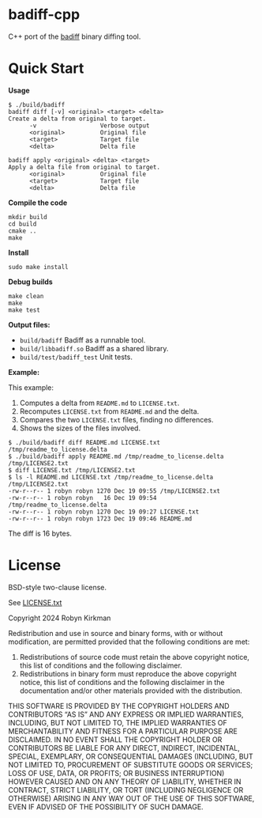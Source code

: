 # badiff-cpp

C++ port of the [badiff](https://github.com/org-badiff/badiff) binary diffing
tool.

# Quick Start

**Usage**

```
$ ./build/badiff
badiff diff [-v] <original> <target> <delta>
Create a delta from original to target.
      -v                  Verbose output
      <original>          Original file
      <target>            Target file
      <delta>             Delta file

badiff apply <original> <delta> <target>
Apply a delta file from original to target.
      <original>          Original file
      <target>            Target file
      <delta>             Delta file
```

**Compile the code**

```
mkdir build
cd build
cmake ..
make
```

**Install**

```
sudo make install
```

**Debug builds**

```
make clean
make
make test
```

**Output files:**

-   `build/badiff` Badiff as a runnable tool.
-   `build/libbadiff.so` Badiff as a shared library.
-   `build/test/badiff_test` Unit tests.

**Example:**

This example:
1.  Computes a delta from `README.md` to `LICENSE.txt`.
2.  Recomputes `LICENSE.txt` from `README.md` and the delta.
3.  Compares the two `LICENSE.txt` files, finding no differences.
4.  Shows the sizes of the files involved.

```
$ ./build/badiff diff README.md LICENSE.txt /tmp/readme_to_license.delta
$ ./build/badiff apply README.md /tmp/readme_to_license.delta /tmp/LICENSE2.txt
$ diff LICENSE.txt /tmp/LICENSE2.txt
$ ls -l README.md LICENSE.txt /tmp/readme_to_license.delta /tmp/LICENSE2.txt
-rw-r--r-- 1 robyn robyn 1270 Dec 19 09:55 /tmp/LICENSE2.txt
-rw-r--r-- 1 robyn robyn   16 Dec 19 09:54 /tmp/readme_to_license.delta
-rw-r--r-- 1 robyn robyn 1270 Dec 19 09:27 LICENSE.txt
-rw-r--r-- 1 robyn robyn 1723 Dec 19 09:46 README.md
```

The diff is 16 bytes.

# License

BSD-style two-clause license.

See [LICENSE.txt](LICENSE.txt)

Copyright 2024 Robyn Kirkman

Redistribution and use in source and binary forms, with or without modification, are permitted provided that the following conditions are met:

1.  Redistributions of source code must retain the above copyright notice, this list of conditions and the following disclaimer.
2.  Redistributions in binary form must reproduce the above copyright notice, this list of conditions and the following disclaimer in the documentation and/or other materials provided with the distribution.

THIS SOFTWARE IS PROVIDED BY THE COPYRIGHT HOLDERS AND CONTRIBUTORS “AS IS” AND ANY EXPRESS OR IMPLIED WARRANTIES, INCLUDING, BUT NOT LIMITED TO, THE IMPLIED WARRANTIES OF MERCHANTABILITY AND FITNESS FOR A PARTICULAR PURPOSE ARE DISCLAIMED. IN NO EVENT SHALL THE COPYRIGHT HOLDER OR CONTRIBUTORS BE LIABLE FOR ANY DIRECT, INDIRECT, INCIDENTAL, SPECIAL, EXEMPLARY, OR CONSEQUENTIAL DAMAGES (INCLUDING, BUT NOT LIMITED TO, PROCUREMENT OF SUBSTITUTE GOODS OR SERVICES; LOSS OF USE, DATA, OR PROFITS; OR BUSINESS INTERRUPTION) HOWEVER CAUSED AND ON ANY THEORY OF LIABILITY, WHETHER IN CONTRACT, STRICT LIABILITY, OR TORT (INCLUDING NEGLIGENCE OR OTHERWISE) ARISING IN ANY WAY OUT OF THE USE OF THIS SOFTWARE, EVEN IF ADVISED OF THE POSSIBILITY OF SUCH DAMAGE.

